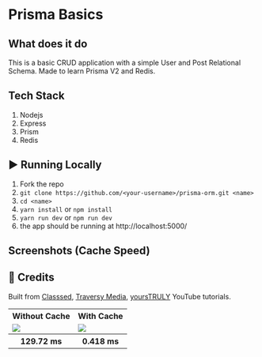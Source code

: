 # Prisma Basics

## What does it do
This is a basic CRUD application with a simple User and Post Relational Schema. Made to learn Prisma V2 and Redis.

## Tech Stack

1. Nodejs
  1. Express
  2. Prism
  3. Redis

## ▶️ Running Locally

1. Fork the repo
2. `git clone https://github.com/<your-username>/prisma-orm.git <name>`
3. `cd <name>`
4. `yarn install` or `npm install`
5. `yarn run dev` or `npm run dev`
6. the app should be running at http://localhost:5000/

## Screenshots (Cache Speed)

<table>
  <tr>
    <th>Without Cache</th>
    <th>With Cache</th>
  </tr>
  <tr>
    <td>
      <img src="https://user-images.githubusercontent.com/50591491/115385355-ad362b80-a1f5-11eb-8482-60b3c7c51c37.png">
    </td>
    <td>
      <img src="https://user-images.githubusercontent.com/50591491/115385436-c50daf80-a1f5-11eb-9f0a-77771bfdc8e2.png">
    </td>
  </tr>
  <tr>
    <th align=centre>129.72 ms</th>
    <th align=centre>0.418 ms</th>
  </tr>

## 🔔 Credits
Built from [Classsed](https://youtu.be/Ehv69qFvN2I), [Traversy Media](https://youtu.be/oaJq1mQ3dFI), [yoursTRULY](https://youtu.be/RL9mnX0qXhY) YouTube tutorials.
